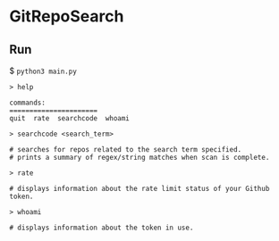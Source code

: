 # GitRepoSearch

## Run

$ `python3 main.py`

```
> help

commands:
======================
quit  rate  searchcode  whoami
```

```
> searchcode <search_term>

# searches for repos related to the search term specified.
# prints a summary of regex/string matches when scan is complete.
```

```
> rate

# displays information about the rate limit status of your Github token.
```

```
> whoami

# displays information about the token in use.

```
